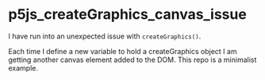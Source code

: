 # p5js_createGraphics_canvas_issue

I have run into an unexpected issue with `createGraphics()`. 

Each time I define a new variable to hold a createGraphics object I am getting another canvas element added to the DOM. This repo is a minimalist example.
